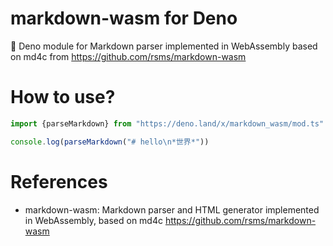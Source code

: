markdown-wasm for Deno
======================

🦕 Deno module for Markdown parser implemented in WebAssembly based on md4c from https://github.com/rsms/markdown-wasm

# How to use?

```typescript
import {parseMarkdown} from "https://deno.land/x/markdown_wasm/mod.ts"

console.log(parseMarkdown("# hello\n*世界*"))
```

# References

* markdown-wasm: Markdown parser and HTML generator implemented in WebAssembly, based on md4c  https://github.com/rsms/markdown-wasm

